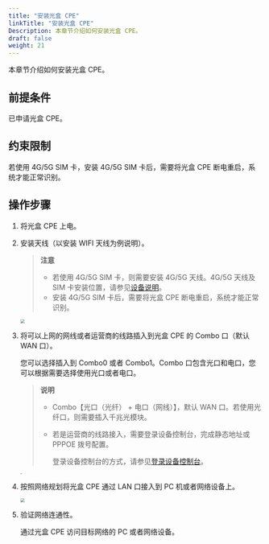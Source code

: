 ```yaml
---
title: "安装光盒 CPE"
linkTitle: "安装光盒 CPE"
Description: 本章节介绍如何安装光盒 CPE。
draft: false
weight: 21
---
```


本章节介绍如何安装光盒 CPE。

## 前提条件

已申请光盒 CPE。

## 约束限制

若使用 4G/5G SIM 卡，安装 4G/5G SIM 卡后，需要将光盒 CPE 断电重启，系统才能正常识别。

## 操作步骤

1. 将光盒 CPE 上电。

2. 安装天线（以安装 WIFI 天线为例说明）。

   > **注意**
   >
   > - 若使用 4G/5G SIM 卡，则需要安装 4G/5G 天线。4G/5G 天线及 SIM 卡安装位置，请参见[设备说明](/sd-wan/sdwan_new/open_access_point/lightbox/10_lightbox_overview/#设备说明)。
   > - 安装 4G/5G SIM 卡后，需要将光盒 CPE 断电重启，系统才能正常识别。
   
   <img src="/sd-wan/sdwan_new/_images/cpe_wifi.png" style="zoom:50%;" />
   
3. 将可以上网的网线或者运营商的线路插入到光盒 CPE 的 Combo 口（默认 WAN 口）。

   您可以选择插入到 Combo0 或者 Combo1。Combo 口包含光口和电口，您可以根据需要选择使用光口或者电口。

   > **说明**
   >
   > - Combo【光口（光纤） + 电口（网线）】，默认 WAN 口。若使用光纤口，则需要插入千兆光模块。
   >
   > - 若是运营商的线路接入，需要登录设备控制台，完成静态地址或 PPPOE 拨号配置。
   >
   >   登录设备控制台的方式，请参见[登录设备控制台](../../equipment/10_login_equipment)。

   <img src="/sd-wan/sdwan_new/_images/cpe01.png" style="zoom:18%;" />

3. 按照网络规划将光盒 CPE 通过 LAN 口接入到 PC 机或者网络设备上。

   <img src="/sd-wan/sdwan_new/_images/cpe02.png" style="zoom:50%;" />

4. 验证网络连通性。

   通过光盒 CPE 访问目标网络的 PC 或者网络设备。



